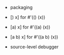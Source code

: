 * packaging

* [) x]     for #'(() (x))
* [a) x]    for #'((a) (x))
* [a b) x]  for #'((a b) (x))

* source-level debugger
